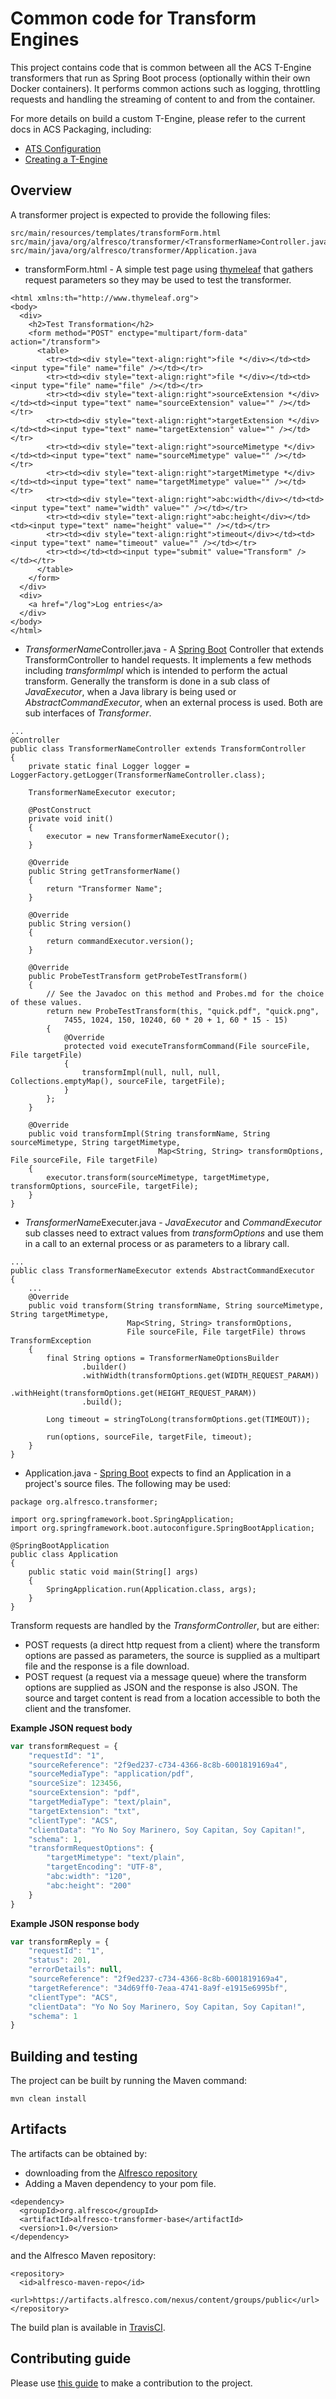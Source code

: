 # Common code for Transform Engines

This project contains code that is common between all the ACS T-Engine transformers that run as Spring Boot process (optionally within their own
Docker containers). It performs common actions such as logging, throttling requests and handling the streaming of content to and from the container.

For more details on build a custom T-Engine, please refer to the current docs in ACS Packaging, including:

* [ATS Configuration](https://github.com/Alfresco/acs-packaging/blob/master/docs/custom-transforms-and-renditions.md#ats-configuration)
* [Creating a T-Engine](https://github.com/Alfresco/acs-packaging/blob/master/docs/creating-a-t-engine.md)

## Overview

A transformer project is expected to provide the following files:

~~~
src/main/resources/templates/transformForm.html
src/main/java/org/alfresco/transformer/<TransformerName>Controller.java
src/main/java/org/alfresco/transformer/Application.java
~~~

* transformForm.html - A simple test page using [thymeleaf](http://www.thymeleaf.org) that gathers request
  parameters so they may be used to test the transformer.

~~~
<html xmlns:th="http://www.thymeleaf.org">
<body>
  <div>
    <h2>Test Transformation</h2>
    <form method="POST" enctype="multipart/form-data" action="/transform">
      <table>
        <tr><td><div style="text-align:right">file *</div></td><td><input type="file" name="file" /></td></tr>
        <tr><td><div style="text-align:right">file *</div></td><td><input type="file" name="file" /></td></tr>
        <tr><td><div style="text-align:right">sourceExtension *</div></td><td><input type="text" name="sourceExtension" value="" /></td></tr>
        <tr><td><div style="text-align:right">targetExtension *</div></td><td><input type="text" name="targetExtension" value="" /></td></tr>
        <tr><td><div style="text-align:right">sourceMimetype *</div></td><td><input type="text" name="sourceMimetype" value="" /></td></tr>
        <tr><td><div style="text-align:right">targetMimetype *</div></td><td><input type="text" name="targetMimetype" value="" /></td></tr>
        <tr><td><div style="text-align:right">abc:width</div></td><td><input type="text" name="width" value="" /></td></tr>
        <tr><td><div style="text-align:right">abc:height</div></td><td><input type="text" name="height" value="" /></td></tr>
        <tr><td><div style="text-align:right">timeout</div></td><td><input type="text" name="timeout" value="" /></td></tr>
        <tr><td></td><td><input type="submit" value="Transform" /></td></tr>
	  </table>
	</form>
  </div>
  <div>
    <a href="/log">Log entries</a>
  </div>
</body>
</html>
~~~

* *TransformerName*Controller.java - A [Spring Boot](https://projects.spring.io/spring-boot/) Controller that
  extends TransformController to handel requests. It implements a few methods including *transformImpl*
  which is intended to perform the actual transform. Generally the transform is done in a sub class of
  *JavaExecutor*, when a Java library is being used or *AbstractCommandExecutor*, when an external process is used.
  Both are sub interfaces of *Transformer*.

~~~
...
@Controller
public class TransformerNameController extends TransformController
{
    private static final Logger logger = LoggerFactory.getLogger(TransformerNameController.class);

    TransformerNameExecutor executor;

    @PostConstruct
    private void init()
    {
        executor = new TransformerNameExecutor();
    }

    @Override
    public String getTransformerName()
    {
        return "Transformer Name";
    }

    @Override
    public String version()
    {
        return commandExecutor.version();
    }

    @Override
    public ProbeTestTransform getProbeTestTransform()
    {
        // See the Javadoc on this method and Probes.md for the choice of these values.
        return new ProbeTestTransform(this, "quick.pdf", "quick.png",
            7455, 1024, 150, 10240, 60 * 20 + 1, 60 * 15 - 15)
        {
            @Override
            protected void executeTransformCommand(File sourceFile, File targetFile)
            {
                transformImpl(null, null, null, Collections.emptyMap(), sourceFile, targetFile);
            }
        };
    }

    @Override
    public void transformImpl(String transformName, String sourceMimetype, String targetMimetype,
                                 Map<String, String> transformOptions, File sourceFile, File targetFile)
    {
        executor.transform(sourceMimetype, targetMimetype, transformOptions, sourceFile, targetFile);
    }
}
~~~

* *TransformerName*Executer.java - *JavaExecutor* and *CommandExecutor* sub classes need to extract values from
  *transformOptions* and use them in a call to an external process or as parameters to a library call.
~~~
...
public class TransformerNameExecutor extends AbstractCommandExecutor
{
    ...
    @Override
    public void transform(String transformName, String sourceMimetype, String targetMimetype,
                          Map<String, String> transformOptions,
                          File sourceFile, File targetFile) throws TransformException
    {
        final String options = TransformerNameOptionsBuilder
                .builder()
                .withWidth(transformOptions.get(WIDTH_REQUEST_PARAM))
                .withHeight(transformOptions.get(HEIGHT_REQUEST_PARAM))
                .build();

        Long timeout = stringToLong(transformOptions.get(TIMEOUT));

        run(options, sourceFile, targetFile, timeout);
    }
}
~~~

* Application.java - [Spring Boot](https://projects.spring.io/spring-boot/) expects to find an Application in
 a project's source files. The following may be used:

~~~
package org.alfresco.transformer;

import org.springframework.boot.SpringApplication;
import org.springframework.boot.autoconfigure.SpringBootApplication;

@SpringBootApplication
public class Application
{
    public static void main(String[] args)
    {
        SpringApplication.run(Application.class, args);
    }
}
~~~

Transform requests are handled by the *TransformController*, but are either:
 * POST requests (a direct http request from a client) where the transform options are passed as parameters, the source is supplied as a multipart file and
   the response is a file download.
 * POST request (a request via a message queue) where the transform options are supplied as JSON and the response is also JSON.
   The source and target content is read from a location accessible to both the client and the transfomer.

**Example JSON request body**
```javascript
var transformRequest = {
	"requestId": "1",
	"sourceReference": "2f9ed237-c734-4366-8c8b-6001819169a4",
	"sourceMediaType": "application/pdf",
	"sourceSize": 123456,
	"sourceExtension": "pdf",
	"targetMediaType": "text/plain",
	"targetExtension": "txt",
	"clientType": "ACS",
	"clientData": "Yo No Soy Marinero, Soy Capitan, Soy Capitan!",
	"schema": 1,
	"transformRequestOptions": {
		"targetMimetype": "text/plain",
		"targetEncoding": "UTF-8",
		"abc:width": "120",
		"abc:height": "200"
	}
}
```

**Example JSON response body**

```javascript
var transformReply = {
    "requestId": "1",
    "status": 201,
    "errorDetails": null,
    "sourceReference": "2f9ed237-c734-4366-8c8b-6001819169a4",
    "targetReference": "34d69ff0-7eaa-4741-8a9f-e1915e6995bf",
    "clientType": "ACS",
    "clientData": "Yo No Soy Marinero, Soy Capitan, Soy Capitan!",
    "schema": 1
}
```

## Building and testing

The project can be built by running the Maven command:

~~~
mvn clean install
~~~

## Artifacts

The artifacts can be obtained by:

* downloading from the [Alfresco repository](https://artifacts.alfresco.com/nexus/content/groups/public/)
* Adding a Maven dependency to your pom file.

~~~
<dependency>
  <groupId>org.alfresco</groupId>
  <artifactId>alfresco-transformer-base</artifactId>
  <version>1.0</version>
</dependency>
~~~

and the Alfresco Maven repository:

~~~
<repository>
  <id>alfresco-maven-repo</id>
  <url>https://artifacts.alfresco.com/nexus/content/groups/public</url>
</repository>
~~~

The build plan is available in [TravisCI](https://travis-ci.com/Alfresco/alfresco-transform-core).

## Contributing guide

Please use [this guide](https://github.com/Alfresco/alfresco-repository/blob/master/CONTRIBUTING.md)
to make a contribution to the project.


